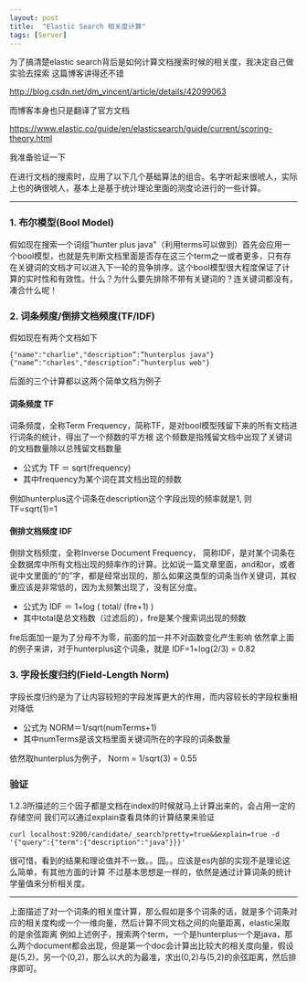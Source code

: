 ```yaml
---
layout: post
title:  "Elastic Search 相关度计算"
tags: [Server]
---
```


为了搞清楚elastic search背后是如何计算文档搜索时候的相关度，我决定自己做实验去探索
这篇博客讲得还不错

<http://blog.csdn.net/dm_vincent/article/details/42099063>

而博客本身也只是翻译了官方文档

<https://www.elastic.co/guide/en/elasticsearch/guide/current/scoring-theory.html>

我准备验证一下

在进行文档的搜索时，应用了以下几个基础算法的组合。名字听起来很唬人，实际上也的确很唬人，基本上是基于统计理论里面的测度论进行的一些计算。
_____

### 1. 布尔模型(Bool Model)
假如现在搜索一个词组”hunter plus java"（利用terms可以做到）首先会应用一个bool模型，也就是先判断文档里面是否存在这三个term之一或者更多，只有存在关键词的文档才可以进入下一轮的竞争排序。这个bool模型很大程度保证了计算的实时性和有效性。什么？为什么要先排除不带有关键词的？连关键词都没有，凑合什么呢！

### 2. 词条频度/倒排文档频度(TF/IDF)
假如现在有两个文档如下

```
{"name":"charlie","description”:”hunterplus java"}
{"name”:"charles","description”:”hunterplus web"}
```
后面的三个计算都以这两个简单文档为例子

#### 词条频度 TF
词条频度，全称Term Frequency，简称TF，是对bool模型残留下来的所有文档进行词条的统计，得出了一个频数的平方根
这个频数是指残留文档中出现了关键词的文档数量除以总残留文档数量

* 公式为 TF ＝ sqrt(frequency) 
* 其中frequency为某个词在其文档出现的频数

例如hunterplus这个词条在description这个字段出现的频率就是1, 则
TF=sqrt(1)=1 

#### 倒排文档频度 IDF
倒排文档频度，全称Inverse Document Frequency， 简称IDF，是对某个词条在全数据库中所有文档出现的频率作的计算。比如说一篇文章里面，and和or，或者说中文里面的“的”字，都是经常出现的，那么如果这类型的词条当作关键词，其权重应该是非常低的，因为太频繁出现了，没有区分度。

* 公式为 IDF ＝ 1+log ( total/ (fre+1) )  
* 其中total是总文档数（过滤后的），fre是某个搜索词出现的频数


fre后面加一是为了分母不为零，前面的加一并不对函数变化产生影响
依然拿上面的例子来讲，对于hunterplus这个词条，就是
IDF=1+log(2/3) = 0.82

### 3. 字段长度归约(Field-Length Norm)
字段长度归约是为了让内容较短的字段发挥更大的作用，而内容较长的字段权重相对降低

* 公式为 NORM＝1/sqrt(numTerms+1)
* 其中numTerms是该文档里面关键词所在的字段的词条数量

依然取hunterplus为例子，
Norm = 1/sqrt(3) = 0.55

### 验证
1.2.3所描述的三个因子都是文档在index的时候就马上计算出来的，会占用一定的存储空间
我们可以通过explain查看具体的计算结果来验证

`curl localhost:9200/candidate/_search?pretty=true&&explain=true -d '{"query":{"term":{"description":"java"}}}'`

很可惜，看到的结果和理论值并不一致。。囧。。应该是es内部的实现不是理论这么简单，有其他方面的计算
不过基本思想是一样的，依然是通过计算词条的统计学量值来分析相关度。

-----
上面描述了对一个词条的相关度计算，那么假如是多个词条的话，就是多个词条对应的相关度构成一个一维向量，然后计算不同文档之间的向量距离，elastic采取的是余弦距离
例如上述例子，搜索两个term，一个是hunterplus一个是java，那么两个document都会出现，但是第一个doc会计算出比较大的相关度向量，假设是(5,2)，另一个(0,2)，那么以大的为最准，求出(0,2)与(5,2)的余弦距离，然后排序即可。